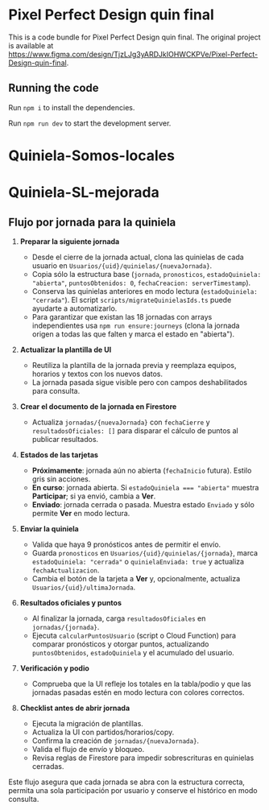 
  # Pixel Perfect Design quin final

  This is a code bundle for Pixel Perfect Design quin final. The original project is available at https://www.figma.com/design/TjzLJg3yARDJkIOHWCKPVe/Pixel-Perfect-Design-quin-final.

  ## Running the code

  Run `npm i` to install the dependencies.

  Run `npm run dev` to start the development server.
  # Quiniela-Somos-locales
# Quiniela-SL-mejorada

## Flujo por jornada para la quiniela

1. **Preparar la siguiente jornada**
   - Desde el cierre de la jornada actual, clona las quinielas de cada usuario en `Usuarios/{uid}/quinielas/{nuevaJornada}`.
   - Copia sólo la estructura base (`jornada`, `pronosticos`, `estadoQuiniela: "abierta"`, `puntosObtenidos: 0`, `fechaCreacion: serverTimestamp`).
   - Conserva las quinielas anteriores en modo lectura (`estadoQuiniela: "cerrada"`). El script `scripts/migrateQuinielasIds.ts` puede ayudarte a automatizarlo.
   - Para garantizar que existan las 18 jornadas con arrays independientes usa `npm run ensure:journeys` (clona la jornada origen a todas las que falten y marca el estado en "abierta").

2. **Actualizar la plantilla de UI**
   - Reutiliza la plantilla de la jornada previa y reemplaza equipos, horarios y textos con los nuevos datos.
   - La jornada pasada sigue visible pero con campos deshabilitados para consulta.

3. **Crear el documento de la jornada en Firestore**
   - Actualiza `jornadas/{nuevaJornada}` con `fechaCierre` y `resultadosOficiales: []` para disparar el cálculo de puntos al publicar resultados.

4. **Estados de las tarjetas**
   - **Próximamente**: jornada aún no abierta (`fechaInicio` futura). Estilo gris sin acciones.
   - **En curso**: jornada abierta. Si `estadoQuiniela === "abierta"` muestra **Participar**; si ya envió, cambia a **Ver**.
   - **Enviado**: jornada cerrada o pasada. Muestra estado `Enviado` y sólo permite **Ver** en modo lectura.

5. **Enviar la quiniela**
   - Valida que haya 9 pronósticos antes de permitir el envío.
   - Guarda `pronosticos` en `Usuarios/{uid}/quinielas/{jornada}`, marca `estadoQuiniela: "cerrada"` o `quinielaEnviada: true` y actualiza `fechaActualizacion`.
   - Cambia el botón de la tarjeta a **Ver** y, opcionalmente, actualiza `Usuarios/{uid}/ultimaJornada`.

6. **Resultados oficiales y puntos**
   - Al finalizar la jornada, carga `resultadosOficiales` en `jornadas/{jornada}`.
   - Ejecuta `calcularPuntosUsuario` (script o Cloud Function) para comparar pronósticos y otorgar puntos, actualizando `puntosObtenidos`, `estadoQuiniela` y el acumulado del usuario.

7. **Verificación y podio**
   - Comprueba que la UI refleje los totales en la tabla/podio y que las jornadas pasadas estén en modo lectura con colores correctos.

8. **Checklist antes de abrir jornada**
   - Ejecuta la migración de plantillas.
   - Actualiza la UI con partidos/horarios/copy.
   - Confirma la creación de `jornadas/{nuevaJornada}`.
   - Valida el flujo de envío y bloqueo.
   - Revisa reglas de Firestore para impedir sobrescrituras en quinielas cerradas.

Este flujo asegura que cada jornada se abra con la estructura correcta, permita una sola participación por usuario y conserve el histórico en modo consulta.
